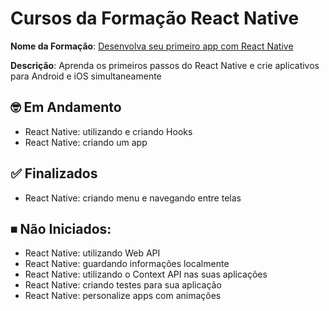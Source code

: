 # Cursos da Formação React Native

**Nome da Formação**: [Desenvolva seu primeiro app com React Native](https://cursos.alura.com.br/formacao-react-native)

**Descrição**: Aprenda os primeiros passos do React Native e crie aplicativos para Android e iOS simultaneamente

## 🤓 Em Andamento
- React Native: utilizando e criando Hooks
- React Native: criando um app

## ✅ Finalizados
- React Native: criando menu e navegando entre telas

## ⏹ Não Iniciados:
- React Native: utilizando Web API
- React Native: guardando informações localmente
- React Native: utilizando o Context API nas suas aplicações
- React Native: criando testes para sua aplicação
- React Native: personalize apps com animações
